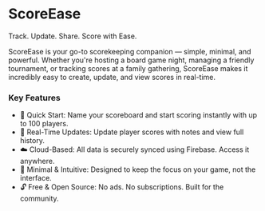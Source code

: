 # ScoreEase #
Track. Update. Share. Score with Ease.

ScoreEase is your go-to scorekeeping companion — simple, minimal, and powerful. Whether you're hosting a board game night, managing a friendly tournament, or tracking scores at a family gathering, ScoreEase makes it incredibly easy to create, update, and view scores in real-time.

### Key Features ###

+ 🎯 Quick Start: Name your scoreboard and start scoring instantly with up to 100 players.
+ 🔄 Real-Time Updates: Update player scores with notes and view full history.
+ ☁️ Cloud-Based: All data is securely synced using Firebase. Access it anywhere.
+ 🧩 Minimal & Intuitive: Designed to keep the focus on your game, not the interface.
+ 🔓 Free & Open Source: No ads. No subscriptions. Built for the community.
